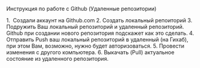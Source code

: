 Инструкция по работе с Github (Удаленные репозитории)

1.  Создали аккаунт на Github.com
2. Создать локальный репоиторий
3. Подружить Ваш локальный репозиторий и удаленный репозиторий. Github при создании нового репозитория подскажет как это сделать.
4. Отправить Push ваш локальный репозиторий в удаленный (на Гихаб), при этом Вам, возможно, нужно будет авторизоваться. 
5. Провести изменения с другого компьютера.
6. Выкачать (Pull) актуальное состояние из удаленного репозитория.